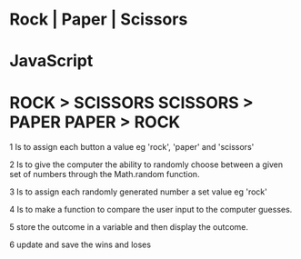 # Rock | Paper | Scissors

# JavaScript

# ROCK > SCISSORS    SCISSORS > PAPER  PAPER > ROCK

1 Is to assign each button a value eg 'rock', 'paper' and 'scissors'

2 Is to give the computer the ability to randomly choose between a given set of numbers through the Math.random function.

3 Is to assign each randomly generated number a set value eg 'rock'

4 Is to make a function to compare the user input to the computer guesses.

5 store the outcome in a variable and then display the outcome.

6 update and save the wins and loses 